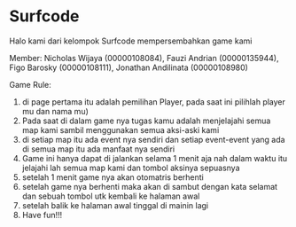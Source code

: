 # Surfcode

Halo kami dari kelompok Surfcode mempersembahkan game kami

Member: Nicholas Wijaya (00000108084), Fauzi Andrian (00000135944), Figo Barosky (00000108111), Jonathan Andilinata (00000108980)

Game Rule:
1. di page pertama itu adalah pemilihan Player, pada saat ini pilihlah player mu dan nama mu)
2. Pada saat di dalam game nya tugas kamu adalah menjelajahi semua map kami sambil menggunakan semua aksi-aski kami
3. di setiap map itu ada event nya sendiri dan setiap event-event yang ada di semua map itu ada manfaat nya sendiri
4. Game ini hanya dapat di jalankan selama 1 menit aja nah dalam waktu itu jelajahi lah semua map kami dan tombol aksinya sepuasnya
5. setelah 1 menit game nya akan otomatris berhenti
6. setelah game nya berhenti maka akan di sambut dengan kata selamat dan sebuah tombol utk kembali ke halaman awal
7. setelah balik ke halaman awal tinggal di mainin lagi
8. Have fun!!!
